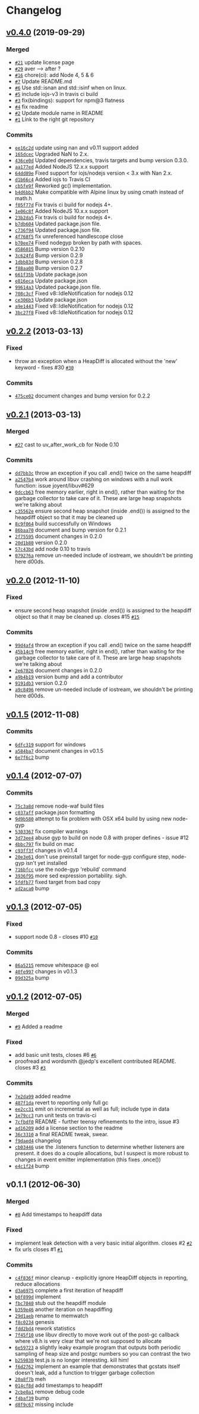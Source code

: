 # Changelog

## [v0.4.0](https://github.com/atsjj/node-memwatch/compare/v0.2.2...v0.4.0) (2019-09-29)

### Merged

* [`#21`](https://github.com/atsjj/node-memwatch/pull/21) update license page
* [`#29`](https://github.com/atsjj/node-memwatch/pull/29) aver --&gt; after ?
* [`#16`](https://github.com/atsjj/node-memwatch/pull/16) chore(ci): add Node 4, 5 & 6
* [`#7`](https://github.com/atsjj/node-memwatch/pull/7) Update README.md
* [`#6`](https://github.com/atsjj/node-memwatch/pull/6) Use std::isnan and std::isinf when on linux.
* [`#5`](https://github.com/atsjj/node-memwatch/pull/5) include iojs-v3 in travis ci build
* [`#3`](https://github.com/atsjj/node-memwatch/pull/3) fix(bindings): support for npm@3 flatness
* [`#4`](https://github.com/atsjj/node-memwatch/pull/4) fix readme
* [`#2`](https://github.com/atsjj/node-memwatch/pull/2) Update module name in README
* [`#1`](https://github.com/atsjj/node-memwatch/pull/1) Link to the right git repository

### Commits

* [`ee16c2d`](https://github.com/atsjj/node-memwatch/commit/ee16c2d715fc20afb71d30e51e64a648135cabb7) update using nan and v0.11 support added
* [`165dcec`](https://github.com/atsjj/node-memwatch/commit/165dceccdf906a9beed1a06b93fbc13c589ea532) Upgraded NaN to 2.x.
* [`436ce0d`](https://github.com/atsjj/node-memwatch/commit/436ce0d0df8e744b2e669f0c09da979d1cc678d5) Updated dependencies, travis targets and bump version 0.3.0.
* [`aa177ed`](https://github.com/atsjj/node-memwatch/commit/aa177ed73de8997fd1877f4d6b2226d63ed156f2) Added NodeJS 12.x.x support
* [`64dd89e`](https://github.com/atsjj/node-memwatch/commit/64dd89e51f9a5e1c842fcdd886831986cf2a06a8) Fixed support for iojs/nodejs version &lt; 3.x with Nan 2.x.
* [`d1b66c4`](https://github.com/atsjj/node-memwatch/commit/d1b66c4459037c86e97252e54dd0b52ee5d7737e) Added iojs to Travis CI
* [`cb5fe9f`](https://github.com/atsjj/node-memwatch/commit/cb5fe9f0d91f0f5e125a4527b0a74bb0e959cc6a) Reworked gc() implementation.
* [`b4d6bb2`](https://github.com/atsjj/node-memwatch/commit/b4d6bb28b35da3c7c3b6a739071fd488f85204a0) Make compatible with Alpine linux by using cmath instead of math.h
* [`f05f77d`](https://github.com/atsjj/node-memwatch/commit/f05f77def4c08dd3cfcdfefd1a0cb63e3712b1a8) Fix travis ci build for nodejs 4+.
* [`1e06c8f`](https://github.com/atsjj/node-memwatch/commit/1e06c8fae82e2bbd87b4293b052a81de000d0b25) Added NodeJS 10.x.x support
* [`23b2da5`](https://github.com/atsjj/node-memwatch/commit/23b2da5b986b9f6db776e4a236437500a6ddbf68) Fix travis ci build for nodejs 4+.
* [`b7db604`](https://github.com/atsjj/node-memwatch/commit/b7db604e6a58b371037c1fdbcd848aba90be2494) Updated package.json file.
* [`c736f94`](https://github.com/atsjj/node-memwatch/commit/c736f948086cdb5c7a0f997552fe99c3f9ed7be5) Updated package.json file.
* [`4f768f5`](https://github.com/atsjj/node-memwatch/commit/4f768f50d65ff5a8fe714ec1528c4b7fae67cc94) fix unreferenced handlescope close
* [`b70ee74`](https://github.com/atsjj/node-memwatch/commit/b70ee74ab8bc7636a380274335bc2186cd80740e) Fixed nodegyp broken by path with spaces.
* [`d586015`](https://github.com/atsjj/node-memwatch/commit/d586015524f56b70571152ae1c1fc6b41401e2f8) Bump version 0.2.10
* [`3c624fd`](https://github.com/atsjj/node-memwatch/commit/3c624fdd55ff680b7edaa64c75f50256477da512) Bump version 0.2.9
* [`1dbb83d`](https://github.com/atsjj/node-memwatch/commit/1dbb83de08e53cbea8c1909918539144fa28e6f0) Bump version 0.2.8
* [`f88aa00`](https://github.com/atsjj/node-memwatch/commit/f88aa00ba19f9acb81c4647d22255cdbceb98f7f) Bump version 0.2.7
* [`661f35b`](https://github.com/atsjj/node-memwatch/commit/661f35b84c1e0d0a2b7e41c01f21d98dac2ba79e) Update package.json
* [`e816eca`](https://github.com/atsjj/node-memwatch/commit/e816eca001ccb6823e6ed78766a6ec0e5edc5ac5) Update package.json
* [`99614a3`](https://github.com/atsjj/node-memwatch/commit/99614a3ad49590fc3b85c89ab6df57db83fd3e72) Updated package.json file.
* [`708c3cf`](https://github.com/atsjj/node-memwatch/commit/708c3cf4d5b9b33b87f5c5b61167e5f57ca8f2bf) Fixed v8::IdleNotification for nodejs 0.12
* [`ce306b3`](https://github.com/atsjj/node-memwatch/commit/ce306b3aaefaf5eeeb420e6edcd16e791dd08159) Update package.json
* [`a9e1443`](https://github.com/atsjj/node-memwatch/commit/a9e1443f8908220d32796befeeff24cc5824e752) Fixed v8::IdleNotification for nodejs 0.12
* [`3bc27f8`](https://github.com/atsjj/node-memwatch/commit/3bc27f883f7d530c418247e88889b92da941caca) Fixed v8::IdleNotification for nodejs 0.12
## [v0.2.2](https://github.com/atsjj/node-memwatch/compare/v0.2.1...v0.2.2) (2013-03-13)

### Fixed

* throw an exception when a HeapDiff is allocated without the 'new' keyword - fixes #30 [`#30`](https://github.com/atsjj/memwatch-next/issues/30)

### Commits

* [`475ce02`](https://github.com/atsjj/node-memwatch/commit/475ce024a53c74ad5baff27003b81499896e81a5) document changes and bump version for 0.2.2
## [v0.2.1](https://github.com/atsjj/node-memwatch/compare/v0.2.0...v0.2.1) (2013-03-13)

### Merged

* [`#27`](https://github.com/atsjj/node-memwatch/pull/27) cast to uv_after_work_cb for Node 0.10

### Commits

* [`dd7bb3c`](https://github.com/atsjj/node-memwatch/commit/dd7bb3cef79ab376f7b3182da80d134853d04667) throw an exception if you call .end() twice on the same heapdiff
* [`a2547b4`](https://github.com/atsjj/node-memwatch/commit/a2547b444adb7abff2d093cd1bc7d26d137846dc) work around libuv crashing on windows with a null work function: issue joyent/libuv#629
* [`0dccb63`](https://github.com/atsjj/node-memwatch/commit/0dccb6382f638def3011927e3441f49797bc017c) free memory earlier, right in end(), rather than waiting for the garbage collector to take care of it.  These are large heap snapshots we're talking about
* [`c35562e`](https://github.com/atsjj/node-memwatch/commit/c35562eabf07e8fc2cbf3f14aad8495c38c0bc2d) ensure second heap snapshot (inside .end()) is assigned to the heapdiff object so that it may be cleaned up
* [`8c9f064`](https://github.com/atsjj/node-memwatch/commit/8c9f064645e4d2d50eaf64eb8efcaeb554bb6ebb) build successfully on Windows
* [`86baa70`](https://github.com/atsjj/node-memwatch/commit/86baa70d5c195d82abd2014ca9e84cbb8c597158) document and bump version for 0.2.1
* [`2f75595`](https://github.com/atsjj/node-memwatch/commit/2f755953258fe2556cc8f114d973699341bbded1) document changes in 0.2.0
* [`20d1b80`](https://github.com/atsjj/node-memwatch/commit/20d1b803c6838702fac28305f56f281b599ad924) version 0.2.0
* [`57c43bd`](https://github.com/atsjj/node-memwatch/commit/57c43bdfb91af7c824466291d5e9a355181b5eb5) add node 0.10 to travis
* [`079276a`](https://github.com/atsjj/node-memwatch/commit/079276a0208bc29641683d5f9716f23238b537f6) remove un-needed include of iostream, we shouldn't be printing here d00ds.
## [v0.2.0](https://github.com/atsjj/node-memwatch/compare/v0.1.5...v0.2.0) (2012-11-10)

### Fixed

* ensure second heap snapshot (inside .end()) is assigned to the heapdiff object so that it may be cleaned up.  closes #15 [`#15`](https://github.com/atsjj/memwatch-next/issues/15)

### Commits

* [`99d4af4`](https://github.com/atsjj/node-memwatch/commit/99d4af4336995a2f45bbb4e07bdf9d62183a9638) throw an exception if you call .end() twice on the same heapdiff
* [`45b14c9`](https://github.com/atsjj/node-memwatch/commit/45b14c9117c6e77808431b7bf4896b3ca100c61b) free memory earlier, right in end(), rather than waiting for the garbage collector to take care of it.  These are large heap snapshots we're talking about
* [`2e67026`](https://github.com/atsjj/node-memwatch/commit/2e67026b4afdb9ce5ede7a15f17adc281cc83a3e) document changes in 0.2.0
* [`a9b4b19`](https://github.com/atsjj/node-memwatch/commit/a9b4b19c4b05a27d138a071f5f4c2d5c5d770b8d) version bump and add a contributor
* [`9191db3`](https://github.com/atsjj/node-memwatch/commit/9191db333419442ac243260216f4d04cb80d1cc6) version 0.2.0
* [`a9c8496`](https://github.com/atsjj/node-memwatch/commit/a9c849668ef6a9dae582f30bba9dbbe2d6fac7ca) remove un-needed include of iostream, we shouldn't be printing here d00ds.
## [v0.1.5](https://github.com/atsjj/node-memwatch/compare/v0.1.4...v0.1.5) (2012-11-08)

### Commits

* [`6dfc319`](https://github.com/atsjj/node-memwatch/commit/6dfc3197a1037be1616b616a1c07af52eb8a8dc5) support for windows
* [`a584ba7`](https://github.com/atsjj/node-memwatch/commit/a584ba724fb9336d7a7be51ffabbea8375517c60) document changes in v0.1.5
* [`6e7f6c2`](https://github.com/atsjj/node-memwatch/commit/6e7f6c26578317bb8704689452c5bbaac4890cba) bump
## [v0.1.4](https://github.com/atsjj/node-memwatch/compare/v0.1.3...v0.1.4) (2012-07-07)

### Commits

* [`75c3a8d`](https://github.com/atsjj/node-memwatch/commit/75c3a8d2eefd31805c4027be4b8415f719158675) remove node-waf build files
* [`c037aff`](https://github.com/atsjj/node-memwatch/commit/c037aff1126ea5d260ba087a50c9b6c228630e4c) package.json formatting
* [`9d9b580`](https://github.com/atsjj/node-memwatch/commit/9d9b5803b8570730dc6f4ab571293f42bd15ea45) attempt to fix problem with OSX x64 build by using new node-gyp
* [`5303367`](https://github.com/atsjj/node-memwatch/commit/5303367da9a95e627a44bebc15892fb250f3d38b) fix compiler warnings
* [`3d73ee4`](https://github.com/atsjj/node-memwatch/commit/3d73ee4f8a2d1c626359252102b9b719517b8746) abuse gyp to build on node 0.8 with proper defines - issue #12
* [`4bbc797`](https://github.com/atsjj/node-memwatch/commit/4bbc7971a82c2f17794c99b445dcde4e7e5da616) fix build on mac
* [`c93ff3f`](https://github.com/atsjj/node-memwatch/commit/c93ff3f6186994604997126146000f8f88add17b) changes in v0.1.4
* [`20e3e61`](https://github.com/atsjj/node-memwatch/commit/20e3e617b58389ac6c7401bc1811b1b9697b4c21) don't use preinstall target for node-gyp configure step, node-gyp isn't yet installed
* [`716bfcc`](https://github.com/atsjj/node-memwatch/commit/716bfcc946b835a68d6fdb534483091df8c0980b) use the node-gyp 'rebuild' command
* [`3936f95`](https://github.com/atsjj/node-memwatch/commit/3936f9543f868eb1a3620325df031c8e28916017) more sed expression portability.  sigh.
* [`5fdfb77`](https://github.com/atsjj/node-memwatch/commit/5fdfb778ff45311265a91e987881cc1dc952f802) fixed target from bad copy
* [`ad2aca0`](https://github.com/atsjj/node-memwatch/commit/ad2aca0e2f18468dd0ba047c2e22cc813c898d7b) bump
## [v0.1.3](https://github.com/atsjj/node-memwatch/compare/v0.1.2...v0.1.3) (2012-07-05)

### Fixed

* support node 0.8 - closes #10 [`#10`](https://github.com/atsjj/memwatch-next/issues/10)

### Commits

* [`86a5215`](https://github.com/atsjj/node-memwatch/commit/86a5215e2479a707aa0e86bc3f695073fa4a114f) remove whitespace @ eol
* [`40fe997`](https://github.com/atsjj/node-memwatch/commit/40fe9974a4fd6b8578d504eba1e09298748167e8) changes in v0.1.3
* [`09d325a`](https://github.com/atsjj/node-memwatch/commit/09d325ae1eeee4521423800abbbb5eafff181721) bump
## [v0.1.2](https://github.com/atsjj/node-memwatch/compare/v0.1.1...v0.1.2) (2012-07-05)

### Merged

* [`#9`](https://github.com/atsjj/node-memwatch/pull/9) Added a readme

### Fixed

* add basic unit tests, closes #6 [`#6`](https://github.com/atsjj/memwatch-next/issues/6)
* proofread and wordsmith @jedp's excellent contributed README.  closes #3 [`#3`](https://github.com/atsjj/memwatch-next/issues/3)

### Commits

* [`7e2da99`](https://github.com/atsjj/node-memwatch/commit/7e2da99fbf094e74452fc41c36911359982bb444) added readme
* [`487f1da`](https://github.com/atsjj/node-memwatch/commit/487f1daec0ce246f9760de2246f539dc3fe40349) revert to reporting only full gc
* [`ee2cc31`](https://github.com/atsjj/node-memwatch/commit/ee2cc3171845fcf54b886200d162ec406e2aa199) emit on incremental as well as full; include type in data
* [`1e79cc3`](https://github.com/atsjj/node-memwatch/commit/1e79cc3113758050b536ddea978001eeef47099f) run unit tests on travis-ci
* [`7cfbdf0`](https://github.com/atsjj/node-memwatch/commit/7cfbdf07f91ec0262b5a8874d998fbb80119f1c7) README - further teensy refinements to the intro, issue #3
* [`ad16209`](https://github.com/atsjj/node-memwatch/commit/ad162093fd7e039c7b1e8875f895dfdb704696ef) add a license section to the readme
* [`36c3310`](https://github.com/atsjj/node-memwatch/commit/36c3310c7f43bc7f8f1d670cb33ae3b5edcf4b99) a final README tweak, swear.
* [`f9daed4`](https://github.com/atsjj/node-memwatch/commit/f9daed475c3ac941ce71c32e3e6f6eb4899f4417) changelog
* [`cb03446`](https://github.com/atsjj/node-memwatch/commit/cb03446030565eea8ea1dd5d23eaad07828f952f) use the .listeners function to determine whether listeners are present.  it does do a couple allocations, but I suspect is more robust to changes in event emitter implementation (this fixes .once())
* [`e4c1f24`](https://github.com/atsjj/node-memwatch/commit/e4c1f24bbf83f684431490c1df722bea7057bb7b) bump
## v0.1.1 (2012-06-30)

### Merged

* [`#8`](https://github.com/atsjj/node-memwatch/pull/8) Add timestamps to heapdiff data

### Fixed

* implement leak detection with a very basic initial algorithm. closes #2 [`#2`](https://github.com/atsjj/memwatch-next/issues/2)
* fix urls closes #1 [`#1`](https://github.com/atsjj/memwatch-next/issues/1)

### Commits

* [`c4f836f`](https://github.com/atsjj/node-memwatch/commit/c4f836f9f80109c92307acfd25cd3ea0131353e0) minor cleanup - explicitly ignore HeapDiff objects in reporting, reduce allocations
* [`d3a6975`](https://github.com/atsjj/node-memwatch/commit/d3a69751ff24865be8d1371d0300bec4bde96719) complete a first iteration of heapdiff
* [`b0f899d`](https://github.com/atsjj/node-memwatch/commit/b0f899d040590a9ddd07b39f6ef6f117cda34ebb) implement
* [`fbc7040`](https://github.com/atsjj/node-memwatch/commit/fbc70403a40fadb5106e2961be428c8a482a630c) stub out the heapdiff module
* [`b359e46`](https://github.com/atsjj/node-memwatch/commit/b359e46bd7ae8daed5742d0802a3fa4c3828a59c) another iteration on heapdiffing
* [`29d1aeb`](https://github.com/atsjj/node-memwatch/commit/29d1aeba0a95b9c47f561942e986b14ce5b8fc40) rename to memwatch
* [`f8c0234`](https://github.com/atsjj/node-memwatch/commit/f8c0234b7f2bad1ff2ba0b4f7a13b4ff5d033938) genesis
* [`fdd2bd4`](https://github.com/atsjj/node-memwatch/commit/fdd2bd4e420cfb6f9d9d2e013a8d5e3d8fb52e9d) rework statistics
* [`7f45f10`](https://github.com/atsjj/node-memwatch/commit/7f45f10e07ec3d1601ef1c504ccb3b1b906ac860) use libuv directly to move work out of the post-gc callback where v8.h is very clear that we're not supposed to allocate
* [`6e59723`](https://github.com/atsjj/node-memwatch/commit/6e59723675627372356e5a9c7fbbb22a9c29ad96) a slightly leaky example program that outputs both periodic sampling of heap size and postgc numbers so you can contrast the two
* [`b259830`](https://github.com/atsjj/node-memwatch/commit/b259830444e452da0a35a20b6b4e0249164bad85) test.js is no longer interesting.  kill him!
* [`f6d2762`](https://github.com/atsjj/node-memwatch/commit/f6d276252c3ed3791764722a5320946c91dde33f) implement an example that demonstrates that gcstats itself doesn't leak, add a function to trigger garbage collection
* [`20a8f7b`](https://github.com/atsjj/node-memwatch/commit/20a8f7bcd4e7fab777395fe30562eb0828dc05d5) meh
* [`014cf8d`](https://github.com/atsjj/node-memwatch/commit/014cf8d4083070fcc987feba40c429b26f987bbf) add timestamps to heapdiff
* [`2cbe0a1`](https://github.com/atsjj/node-memwatch/commit/2cbe0a1e8f0796fe1cfc6088c6b461c445d47a74) remove debug code
* [`f4baf39`](https://github.com/atsjj/node-memwatch/commit/f4baf39639b134373a236fea671513f167302c7d) bump
* [`d8f9c67`](https://github.com/atsjj/node-memwatch/commit/d8f9c6776f80c648168c57fbd956a992bd5b9bb4) missing include

